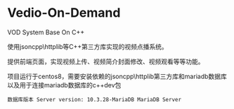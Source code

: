 # Vedio-On-Demand
VOD System Base On C++

使用jsoncpp\httplib等C++第三方库实现的视频点播系统。

提供前端页面，实现视频上传、视频简介封面修改、视频观看等等功能。

项目运行于centos8，需要安装依赖的jsoncpp\httplib第三方库和mariadb数据库以及用于连接mariadb数据库的c++dev包

```
数据库版本 Server version: 10.3.28-MariaDB MariaDB Server
```
